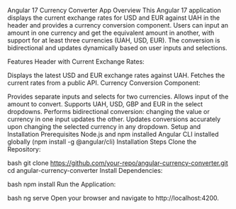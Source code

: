 Angular 17 Currency Converter App
Overview
This Angular 17 application displays the current exchange rates for USD and EUR against UAH in the header and provides a currency conversion component. Users can input an amount in one currency and get the equivalent amount in another, with support for at least three currencies (UAH, USD, EUR). The conversion is bidirectional and updates dynamically based on user inputs and selections.

Features
Header with Current Exchange Rates:

Displays the latest USD and EUR exchange rates against UAH.
Fetches the current rates from a public API.
Currency Conversion Component:

Provides separate inputs and selects for two currencies.
Allows input of the amount to convert.
Supports UAH, USD, GBP and EUR in the select dropdowns.
Performs bidirectional conversion: changing the value or currency in one input updates the other.
Updates conversions accurately upon changing the selected currency in any dropdown.
Setup and Installation
Prerequisites
Node.js and npm installed
Angular CLI installed globally (npm install -g @angular/cli)
Installation Steps
Clone the Repository:

bash
git clone https://github.com/your-repo/angular-currency-converter.git
cd angular-currency-converter
Install Dependencies:

bash
npm install
Run the Application:

bash
ng serve
Open your browser and navigate to http://localhost:4200.
